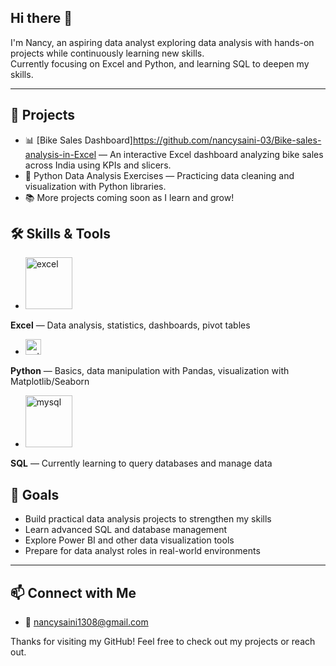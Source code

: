 ## Hi there 👋

I'm Nancy, an aspiring data analyst exploring data analysis with hands-on projects while continuously learning new skills.  
Currently focusing on Excel and Python, and learning SQL to deepen my skills.

---

## 💼 Projects

- 📊 [Bike Sales Dashboard]https://github.com/nancysaini-03/Bike-sales-analysis-in-Excel — An interactive Excel dashboard analyzing bike sales across India using KPIs and slicers.  
- 🐍 Python Data Analysis Exercises — Practicing data cleaning and visualization with Python libraries.  
- 📚 More projects coming soon as I learn and grow!


## 🛠️ Skills & Tools

- <img width="75" height="83" alt="excel" src="https://github.com/user-attachments/assets/20a9e494-47ac-4b0d-83dd-99e96d3d0298" />
**Excel** — Data analysis, statistics, dashboards, pivot tables  
- <img width="25" height="25" alt="python" src="https://github.com/user-attachments/assets/7bd3d760-fe56-4ffd-bd7b-fb3269af20ae" />
**Python** — Basics, data manipulation with Pandas, visualization with Matplotlib/Seaborn  
- <img width="75" height="83" alt="mysql" src="https://github.com/user-attachments/assets/ca69b7af-0db4-444e-bced-ee546cbb79c1" />
**SQL** — Currently learning to query databases and manage data


## 🎯 Goals

- Build practical data analysis projects to strengthen my skills  
- Learn advanced SQL and database management  
- Explore Power BI and other data visualization tools  
- Prepare for data analyst roles in real-world environments

---

## 📫 Connect with Me
  
- 📧 nancysaini1308@gmail.com


Thanks for visiting my GitHub! Feel free to check out my projects or reach out.
